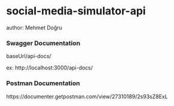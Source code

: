 # social-media-simulator-api

author: Mehmet Doğru

<h3>Swagger Documentation</h3>
<p>baseUrl/api-docs/</p>
<p>ex: http://localhost:3000/api-docs/</p>

<h3>Postman Documentation</h3>
<p>https://documenter.getpostman.com/view/27310189/2s93sZ8ExL</p>

